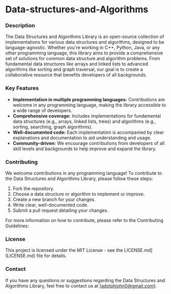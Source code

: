 # Data-structures-and-Algorithms

### Description

The Data Structures and Algorithms Library is an open-source collection of implementations for various data structures and algorithms, designed to be language-agnostic. Whether you're working in C++, Python, Java, or any other programming language, this library aims to provide a comprehensive set of solutions for common data structure and algorithm problems. From fundamental data structures like arrays and linked lists to advanced algorithms like sorting and graph traversal, our goal is to create a collaborative resource that benefits developers of all backgrounds.

### Key Features

* **Implementation in multiple programming languages:** Contributions are welcome in any programming language, making the library accessible to a wide range of developers.
* **Comprehensive coverage:** Includes implementations for fundamental data structures (e.g., arrays, linked lists, trees) and algorithms (e.g., sorting, searching, graph algorithms).
* **Well-documented code:** Each implementation is accompanied by clear explanations and documentation to aid understanding and usage.
* **Community-driven:** We encourage contributions from developers of all skill levels and backgrounds to help improve and expand the library.

### Contributing

We welcome contributions in any programming language! To contribute to the Data Structures and Algorithms Library, please follow these steps:

1. Fork the repository.
2. Choose a data structure or algorithm to implement or improve.
3. Create a new branch for your changes.
4. Write clear, well-documented code.
5. Submit a pull request detailing your changes.

For more information on how to contribute, please refer to the Contributing Guidelines: 

### License

This project is licensed under the MIT License - see the LICENSE.md](LICENSE.md)  file for details.

### Contact

If you have any questions or suggestions regarding the Data Structures and Algorithms Library, feel free to contact us at  [adolphjohn0@gmail.com].
